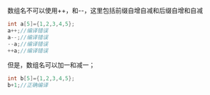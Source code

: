 数组名不可以使用++，和--，这里包括前缀自增自减和后缀自增和自减

```c
int a[5]={1,2,3,4,5};
a++;//编译错误
a--;//编译错误
--a;//编译错误
++a;//编译错误
```

但是，数组名可以加一和减一；

```c
int b[5]={1,2,3,4,5};
b+1;//正确编译
```

